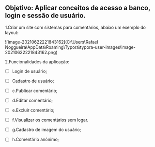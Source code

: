## Objetivo: Aplicar conceitos de acesso a banco, login e sessão de usuário.

1.Criar um site com  sistemas para comentários, abaixo um exemplo do layout:

![image-20210622221843162](C:\Users\Rafael Noggueira\AppData\Roaming\Typora\typora-user-images\image-20210622221843162.png)



2.Funcionalidades da aplicação:

- [ ] Login de usuário;

- [ ] Cadastro de usuário;

- [ ] c.Publicar comentário;

- [ ] d.Editar comentário;

- [ ] e.Excluir comentário;

- [ ] f.Visualizar os comentários sem logar.

- [ ] g.Cadastro de imagem do usuário;

- [ ] h.Comentário anônimo;

